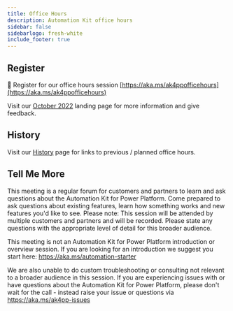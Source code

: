 ```yaml
---
title: Office Hours
description: Automation Kit office hours
sidebar: false
sidebarlogo: fresh-white
include_footer: true
---
```


## Register

<g-emoji class="g-emoji" alias="calendar" fallback-src="https://github.githubassets.com/images/icons/emoji/unicode/1f4c6.png">📆</g-emoji> Register for our office hours session [https://aka.ms/ak4ppofficehours](https://aka.ms/ak4ppofficehours)

Visit our [October 2022](/office-hours/october-2022) landing page for more information and give feedback.

## History

Visit our [History](/office-hours/history) page for links to previous / planned office hours.

## Tell Me More

This meeting is a regular forum for customers and partners to learn and ask questions about the Automation Kit for Power Platform. Come prepared to ask questions about existing features, learn how something works and new features you'd like to see. Please note: This session will be attended by multiple customers and partners and will be recorded. Please state any questions with the appropriate level of detail for this broader audience.

This meeting is not an Automation Kit for Power Platform introduction or overview session. If you are looking for an introduction we suggest you start here: https://aka.ms/automation-starter

We are also unable to do custom troubleshooting or consulting not relevant to a broader audience in this session. If you are experiencing issues with or have questions about the Automation Kit for Power Platform, please don't wait for the call - instead raise your issue or questions via https://aka.ms/ak4pp-issues
